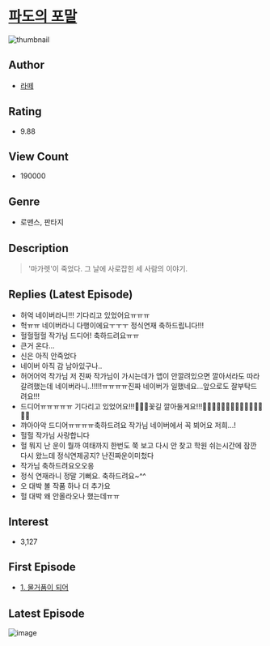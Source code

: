 # [파도의 포말](https://comic.naver.com/bestChallenge/list?titleId=800357)
![thumbnail](https://image-comic.pstatic.net/user_contents_data/challenge_comic/2022/09/15/358345/thumbnail_202x16454828240_b7de_4804_accc_0940a53f70e9_00005729.JPEG)

## Author
- [라떼](https://comic.naver.com/artistTitle?id=358345)

## Rating
- 9.88

## View Count
- 190000

## Genre
- 로맨스, 판타지

## Description
> '마가렛'이 죽었다. 그 날에 사로잡힌 세 사람의 이야기.

## Replies (Latest Episode)
- 허억 네이버라니!!! 기다리고 있었어요ㅠㅠㅠ
- 헉ㅠㅠ 네이버라니 다행이에요ㅜㅜㅜ 정식연재 축하드립니다!!!
- 헐헐헐헐 작가님 드디어! 축하드려요ㅠㅠ
- 큰거 온다...
- 신은 아직 안죽었다
- 네이버 아직 감 남아있구나..
- 허어어억 작가님 저 진짜 작가님이 가시는데가 앱이 안깔려있으면 깔아서라도 따라갈려했는데 네이버라니..!!!!!ㅠㅠㅠㅠ진짜 네이버가 일했네요...앞으로도 잘부탁드려요!!!
- 드디어ㅠㅠㅠㅠㅠ 기다리고 있었어요!!!🥺💕💕꽃길 깔아둘게요!!!💖💖💖🍀🍀💖🍀🍀🌼🌼🌸🌸🌷🌷🌷
- 꺄아아악 드디어ㅠㅠㅠㅠ축하드려요 작가님 네이버에서 꼭 뵈어요 저희...!
- 헐헐 작가님 사랑합니다
- 헐 뭐지 난 운이 뭘까 여태까지 한번도 쭉 보고 다시 안 찾고 학원 쉬는시간에 잠깐 다시 왔느데 정식연제공지? 난진짜운이미첬다
- 작가님 축하드려요오오옹
- 정식 연재라니 정말 기뻐요. 축하드려요~^^
- 오 대박 볼 작품 하나 더 추가요
- 헐 대박 왜 안올라오나 했는데ㅠㅠ

## Interest
- 3,127

## First Episode
- [1. 물거품이 되어](https://comic.naver.com/bestChallenge/detail?titleId=800357&no=1)

## Latest Episode
![image](https://image-comic.pstatic.net/user_contents_data/challenge_comic/2023/04/21/358345/upload_3832619603710915122.jpeg)

